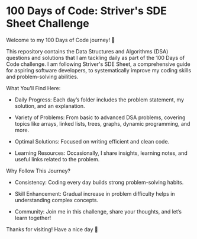 # 100 Days of Code: Striver's SDE Sheet Challenge

Welcome to my 100 Days of Code journey! 🚀

This repository contains the Data Structures and Algorithms (DSA) questions and solutions that I am tackling daily as part of the 100 Days of Code challenge. I am following Striver's SDE Sheet, a comprehensive guide for aspiring software developers, to systematically improve my coding skills and problem-solving abilities.

What You'll Find Here:

- Daily Progress: Each day’s folder includes the problem statement, my solution, and an explanation.

- Variety of Problems: From basic to advanced DSA problems, covering topics like arrays, linked lists, trees, graphs, dynamic programming, and more.

- Optimal Solutions: Focused on writing efficient and clean code.

- Learning Resources: Occasionally, I share insights, learning notes, and useful links related to the problem.


Why Follow This Journey?

- Consistency: Coding every day builds strong problem-solving habits.

- Skill Enhancement: Gradual increase in problem difficulty helps in understanding complex concepts.

- Community: Join me in this challenge, share your thoughts, and let’s learn together!

Thanks for visiting! Have a nice day 🙂


